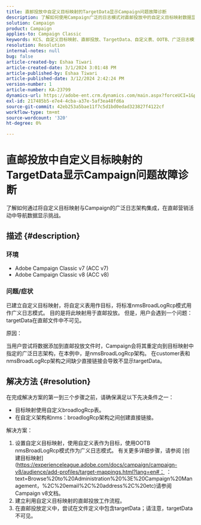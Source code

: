 ```yaml
---
title: 直邮投放中自定义目标映射的TargetData显示Campaign问题故障诊断
description: 了解如何使用Campaign广泛的日志模式对直邮投放中的自定义目标映射数据显示问题进行故障诊断。
solution: Campaign
product: Campaign
applies-to: Campaign Classic
keywords: KCS、自定义目标映射、直邮投放、TargetData、自定义表、OOTB、广泛日志模式、工作流、链接创建、营销活动、故障排除
resolution: Resolution
internal-notes: null
bug: false
article-created-by: Eshaa Tiwari
article-created-date: 3/1/2024 3:01:48 PM
article-published-by: Eshaa Tiwari
article-published-date: 3/12/2024 2:42:24 PM
version-number: 1
article-number: KA-23799
dynamics-url: https://adobe-ent.crm.dynamics.com/main.aspx?forceUCI=1&pagetype=entityrecord&etn=knowledgearticle&id=661aa79b-dcd7-ee11-9078-6045bd006b25
exl-id: 217485b5-e7e4-4cba-a37e-5af3ea48fd6a
source-git-commit: 42eb253a5bae11f7c5d1bd0edad323827f4122cf
workflow-type: tm+mt
source-wordcount: '320'
ht-degree: 0%

---
```


# 直邮投放中自定义目标映射的TargetData显示Campaign问题故障诊断


了解如何通过将自定义目标映射与Campaign的广泛日志架构集成，在直邮营销活动中导航数据显示挑战。

## 描述 {#description}


### 环境

- Adobe Campaign Classic v7 (ACC v7)
- Adobe Campaign Classic v8 (ACC v8)


### 问题/症状

已建立自定义目标映射，将自定义表用作目标，将标准nmsBroadLogRcp模式用作广义日志模式。 目的是将此映射用于直邮投放。 但是，用户会遇到一个问题：targetData在直邮文件中不可见。

原因：

当用户尝试将数据添加到直邮投放文件时，Campaign会将其重定向到目标映射中指定的广泛日志架构，在本例中，是nmsBroadLogRcp架构。 在customer表和nmsBroadLogRcp架构之间缺少直接链接会导致不显示targetData。


## 解决方法 {#resolution}


在完成解决方案的第一到三个步骤之前，请确保满足以下先决条件之一：

- 目标映射使用自定义broadlogRcp表。
- 在自定义架构和nms：broadlogRcp架构之间创建直接链接。


解决方案：

1. 设置自定义目标映射，使用自定义表作为目标，使用OOTB nmsBroadLogRcp模式作为广义日志模式。 有关更多详细步骤，请参阅 [创建目标映射](https://experienceleague.adobe.com/docs/campaign/campaign-v8/audience/add-profiles/target-mappings.html?lang=en#： ：text=Browse%20to%20Administration%20%3E%20Campaign%20Management，%2C%20email%2C%20address%2C%20etc)请参阅Campaign v8文档。
2. 建立利用自定义目标映射的直邮投放工作流程。
3. 在直邮投放定义中，尝试在文件定义中包含targetData；请注意，targetData不可见。
